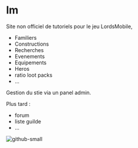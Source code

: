# lm

Site non officiel de tutoriels pour le jeu LordsMobile,

- Familiers
- Constructions
- Recherches
- Evenements
- Equipements
- Heros
- ratio loot packs
- ...

Gestion du stie via un panel admin.


Plus tard : 
- forum
- liste guilde
- ...

![github-small](https://peron-nicolas.com/build/img/screenshot_lm.jpg)
